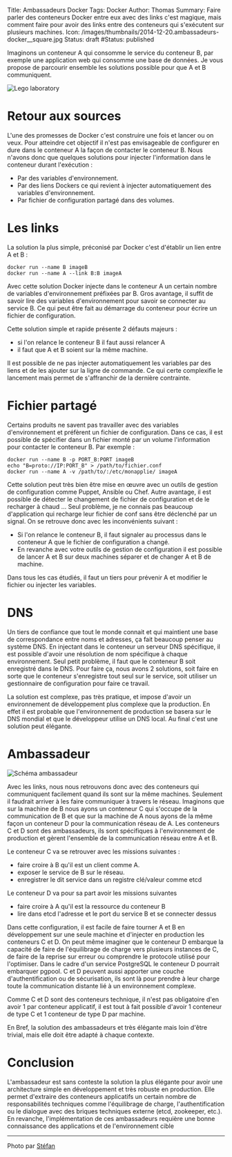 Title: Ambassadeurs Docker
Tags: Docker
Author: Thomas
Summary: Faire parler des conteneurs Docker entre eux avec des links c'est magique, mais comment faire pour avoir des links entre des conteneurs qui s'exécutent sur plusieurs machines.
Icon: /images/thumbnails/2014-12-20.ambassadeurs-docker__square.jpg
Status: draft
#Status: published

Imaginons un conteneur A qui consomme le service du conteneur B, par exemple une application web qui consomme une base de données. Je vous propose de parcourir ensemble les solutions possible pour que A et B communiquent.


![Lego laboratory]({filename}/images/2014-12-20.ambassadeurs-docker.jpg)

# Retour aux sources

L'une des promesses de Docker c'est construire une fois et lancer ou on veux. Pour atteindre cet objectif il n'est pas envisageable de configurer en dure dans le conteneur A la façon de contacter le conteneur B. Nous n'avons donc que quelques solutions pour injecter l'information dans le conteneur durant l'exécution : 

- Par des variables d'environnement.
- Par des liens Dockers ce qui revient à injecter automatiquement des variables d'environnement.
- Par fichier de configuration partagé dans des volumes.

# Les links

La solution la plus simple, préconisé par Docker c'est d'établir un lien entre A et B : 

    docker run --name B imageB
    docker run --name A --link B:B imageA

Avec cette solution Docker injecte dans le conteneur A un certain nombre de variables d'environnement préfixées par B. Gros avantage, il suffit de savoir lire des variables d'environnement pour savoir se connecter au service B. Ce qui peut être fait au démarrage du conteneur pour écrire un fichier de configuration.

Cette solution simple et rapide présente 2 défauts majeurs : 

- si l'on relance le conteneur B il faut aussi relancer A
- il faut que A et B soient sur la même machine. 

Il est possible de ne pas injecter automatiquement les variables par des liens et de les ajouter sur la ligne de commande. Ce qui certe complexifie le lancement mais permet de s'affranchir de la dernière contrainte.

# Fichier partagé

Certains produits ne savent pas travailler avec des variables d'environnement et préfèrent un fichier de configuration. Dans ce cas, il est possible de spécifier dans un fichier monté par un volume l'information pour contacter le conteneur B. Par exemple :

    docker run --name B -p PORT_B:PORT imageB
    echo "B=proto://IP:PORT_B" > /path/to/fichier.conf
    docker run --name A -v /path/to/:/etc/monapplie/ imageA

Cette solution peut très bien être mise en œuvre avec un outils de gestion de configuration comme Puppet, Ansible ou Chef. Autre avantage, il est possible de détecter le changement de fichier de configuration et de le recharger à chaud ... Seul problème, je ne connais pas beaucoup d'application qui recharge leur fichier de conf sans être déclenché par un signal. On se retrouve donc avec les inconvénients suivant : 

- Si l'on relance le conteneur B, il faut signaler au processus dans le conteneur A que le fichier de configuration a changé.
- En revanche avec votre outils de gestion de configuration il est possible de lancer A et B sur deux machines séparer et de changer A et B de machine.

Dans tous les cas étudiés, il faut un tiers pour prévenir A et modifier le fichier ou injecter les variables.

# DNS

Un tiers de confiance que tout le monde connait et qui maintient une base  de correspondance entre noms et adresses, ça fait beaucoup penser au système DNS. En injectant dans le conteneur un serveur DNS spécifique, il est possible d'avoir une résolution de nom spécifique à chaque environnement. 
Seul petit problème, il faut que le conteneur B soit enregistré dans le DNS. 
Pour faire ça, nous avons 2 solutions, soit faire en sorte que le conteneur s'enregistre tout seul sur le service, soit utiliser un gestionnaire de configuration pour faire ce travail. 

La solution est complexe, pas très pratique, et impose d'avoir un environnement de développement plus complexe que la production. En effet il est probable que l'environnement de production se basera sur le DNS mondial et que le développeur utilise un DNS local. Au final c'est une solution peut élégante.

# Ambassadeur

![Schéma ambassadeur]({filename}/images/ambassadeur.png)

Avec les links, nous nous retrouvons donc avec des conteneurs qui communiquent facilement quand ils sont sur la même machines. Seulement il faudrait arriver à les faire communiquer à travers le réseau. 
Imaginons que sur la machine de B nous ayons un conteneur C qui s'occupe de la communication de B et que sur la machine de A nous ayons de la même façon un conteneur D pour la communication réseau de A.
Les conteneurs C et D sont des ambassadeurs, ils sont spécifiques à l'environnement de production et gèrent l'ensemble de la communication réseau entre A et B. 

Le conteneur C va se retrouver avec les missions suivantes : 

- faire croire à B qu'il est un client comme A.
- exposer le service de B sur le réseau.
- enregistrer le dit service dans un registre clé/valeur comme etcd

Le conteneur D va pour sa part avoir les missions suivantes

- faire croire à A qu'il est la ressource du conteneur B
- lire dans etcd l'adresse et le port du service B et se connecter dessus

Dans cette configuration, il est facile de faire tourner A et B en développement sur une seule machine et d'injecter en production les conteneurs C et D. On peut même imaginer que le conteneur D embarque la capacité de faire de l'équilibrage de charge vers plusieurs instances de C, de faire de la reprise sur erreur ou comprendre le protocole utilisé pour l'optimiser. Dans le cadre d'un service PostgreSQL le conteneur D pourrait embarquer pgpool. 
C et D peuvent aussi apporter une couche d'authentification ou de sécurisation, ils sont là pour prendre à leur charge toute la communication distante lié à un environnement complexe.

Comme C et D sont des conteneurs technique, il n'est pas obligatoire d'en avoir 1 par conteneur applicatif, il est tout à fait possible d'avoir 1 conteneur de type C et 1 conteneur de type D par machine. 

En Bref, la solution des ambassadeurs et très élégante mais loin d'être trivial, mais elle doit être adapté à chaque contexte.

# Conclusion

L'ambassadeur est sans conteste la solution la plus élégante pour avoir une architecture simple en développement et très robuste en production. Elle permet d'extraire des conteneurs applicatifs un certain nombre de responsabilités techniques comme l'équilibrage de charge, l'authentification ou le dialogue avec des briques techniques externe (etcd, zookeeper, etc.). En revanche, l'implémentation de ces ambassadeurs requière une bonne connaissance des applications et de l'environnement cible


---
Photo par [Stéfan](https://www.flickr.com/photos/st3f4n/4012030328/)

